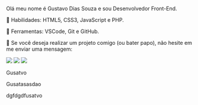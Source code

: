 
Olá meu nome é Gustavo Dias Souza e sou Desenvolvedor Front-End.

<p align=left>
🚀 Habilidades: HTML5, CSS3, JavaScript e PHP.
</p>

<p align= left>
💼 Ferramentas: VSCode, Git e GitHub.
</p>

<p align=left>
💌 Se você deseja realizar um projeto comigo (ou bater papo), não hesite em me enviar uma mensagem:
</p>

<p align="left">
<a href="https://www.instagram.com/gustavosouza21_/" alt="Instagram">
<img src="https://img.shields.io/badge/-Instagram-DF0174?style=for-the-badge&logo=instagram&logoColor=white&link=https://www.facebook.com/gustavo.souza.ds"/></a>

<a href="https://www.facebook.com/gustavo.souza.ds" alt="Facebook">
<img src="https://img.shields.io/badge/-Facebook-3b5998?style=for-the-badge&logo=facebook&logoColor=white&link=https://www.instagram.com/gustavosouza21_/"/></a>

<a href="https://www.linkedin.com/in/gustavo-dias-souza-214449200/">
<img  src="https://camo.githubusercontent.com/c00f87aeebbec37f3ee0857cc4c20b21fefde8a96caf4744383ebfe44a47fe3f/68747470733a2f2f696d672e736869656c64732e696f2f62616467652f2d4c696e6b6564496e2d2532333030373742353f7374796c653d666f722d7468652d6261646765266c6f676f3d6c696e6b6564696e266c6f676f436f6c6f723d7768697465"/></a>
</p>  
<div>
  <p>Gusatvo</p>
  <p>Gusatasasdao</p>
  <p>dgfdgdfusatvo</p>
</div>
